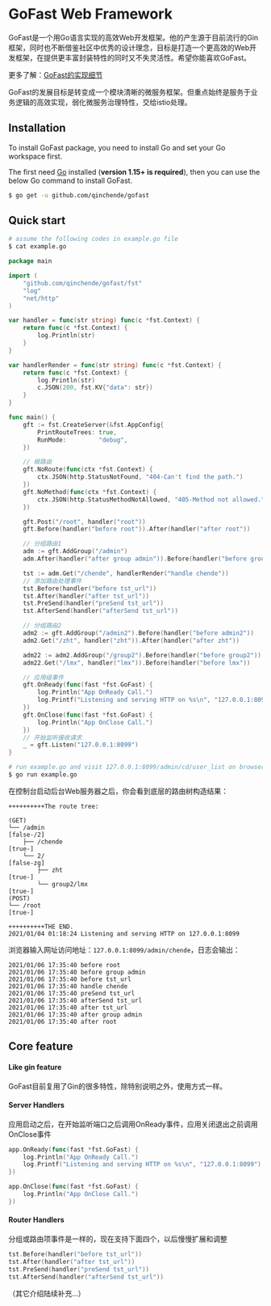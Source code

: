 # GoFast Web Framework

GoFast是一个用Go语言实现的高效Web开发框架。他的产生源于目前流行的Gin框架，同时也不断借鉴社区中优秀的设计理念，目标是打造一个更高效的Web开发框架，在提供更丰富封装特性的同时又不失灵活性。希望你能喜欢GoFast。

更多了解：[GoFast的实现细节](https://chende.ren/tags/gofast-intr/)

GoFast的发展目标是转变成一个模块清晰的微服务框架。但重点始终是服务于业务逻辑的高效实现，弱化微服务治理特性，交给istio处理。

## Installation

To install GoFast package, you need to install Go and set your Go workspace first.

The first need [Go](https://golang.org/) installed (**version 1.15+ is required**), then you can use the below Go command to install GoFast.

```sh
$ go get -u github.com/qinchende/gofast
```

## Quick start

```sh
# assume the following codes in example.go file
$ cat example.go
```

```go
package main

import (
	"github.com/qinchende/gofast/fst"
	"log"
	"net/http"
)

var handler = func(str string) func(c *fst.Context) {
	return func(c *fst.Context) {
		log.Println(str)
	}
}

var handlerRender = func(str string) func(c *fst.Context) {
	return func(c *fst.Context) {
		log.Println(str)
		c.JSON(200, fst.KV{"data": str})
	}
}

func main() {
	gft := fst.CreateServer(&fst.AppConfig{
		PrintRouteTrees: true,
		RunMode:         "debug",
	})

	// 根路由
	gft.NoRoute(func(ctx *fst.Context) {
		ctx.JSON(http.StatusNotFound, "404-Can't find the path.")
	})
	gft.NoMethod(func(ctx *fst.Context) {
		ctx.JSON(http.StatusMethodNotAllowed, "405-Method not allowed.")
	})

	gft.Post("/root", handler("root"))
	gft.Before(handler("before root")).After(handler("after root"))

	// 分组路由1
	adm := gft.AddGroup("/admin")
	adm.After(handler("after group admin")).Before(handler("before group admin"))

	tst := adm.Get("/chende", handlerRender("handle chende"))
	// 添加路由处理事件
	tst.Before(handler("before tst_url"))
	tst.After(handler("after tst_url"))
	tst.PreSend(handler("preSend tst_url"))
	tst.AfterSend(handler("afterSend tst_url"))

	// 分组路由2
	adm2 := gft.AddGroup("/admin2").Before(handler("before admin2"))
	adm2.Get("/zht", handler("zht")).After(handler("after zht"))

	adm22 := adm2.AddGroup("/group2").Before(handler("before group2"))
	adm22.Get("/lmx", handler("lmx")).Before(handler("before lmx"))

	// 应用级事件
	gft.OnReady(func(fast *fst.GoFast) {
		log.Println("App OnReady Call.")
		log.Printf("Listening and serving HTTP on %s\n", "127.0.0.1:8099")
	})
	gft.OnClose(func(fast *fst.GoFast) {
		log.Println("App OnClose Call.")
	})
	// 开始监听接收请求
	_ = gft.Listen("127.0.0.1:8099")
}

```

```sh
# run example.go and visit 127.0.0.1:8099/admin/cd/user_list on browser
$ go run example.go
```

在控制台启动后台Web服务器之后，你会看到底层的路由树构造结果：

```
++++++++++The route tree:

(GET)
└── /admin                                                       [false-/2]
    ├── /chende                                                  [true-]
    └── 2/                                                       [false-zg]
        ├── zht                                                  [true-]
        └── group2/lmx                                           [true-]
(POST)
└── /root                                                        [true-]

++++++++++THE END.
2021/01/04 01:18:24 Listening and serving HTTP on 127.0.0.1:8099
```

浏览器输入网址访问地址：`127.0.0.1:8099/admin/chende`，日志会输出：

```
2021/01/06 17:35:40 before root
2021/01/06 17:35:40 before group admin
2021/01/06 17:35:40 before tst_url
2021/01/06 17:35:40 handle chende
2021/01/06 17:35:40 preSend tst_url
2021/01/06 17:35:40 afterSend tst_url
2021/01/06 17:35:40 after tst_url
2021/01/06 17:35:40 after group admin
2021/01/06 17:35:40 after root
```

## Core feature

#### Like gin feature
GoFast目前复用了Gin的很多特性，除特别说明之外，使用方式一样。

#### Server Handlers

应用启动之后，在开始监听端口之后调用OnReady事件，应用关闭退出之前调用OnClose事件
```go
app.OnReady(func(fast *fst.GoFast) {
	log.Println("App OnReady Call.")
	log.Printf("Listening and serving HTTP on %s\n", "127.0.0.1:8099")
})

app.OnClose(func(fast *fst.GoFast) {
	log.Println("App OnClose Call.")
})

```

#### Router Handlers

分组或路由项事件是一样的，现在支持下面四个，以后慢慢扩展和调整
```go
tst.Before(handler("before tst_url"))
tst.After(handler("after tst_url"))
tst.PreSend(handler("preSend tst_url"))
tst.AfterSend(handler("afterSend tst_url"))
```

（其它介绍陆续补充...）